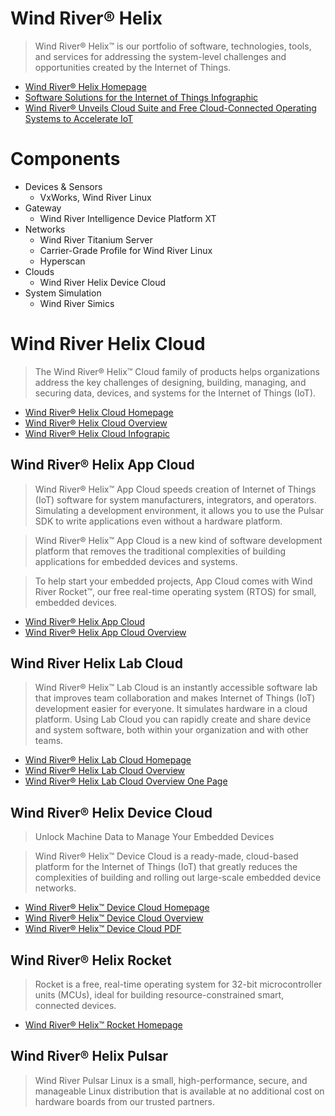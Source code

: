 # Wind River® Helix

> Wind River® Helix™ is our portfolio of software, technologies, tools, and services for addressing the system-level challenges and opportunities created by the Internet of Things.

- [Wind River® Helix Homepage](http://www.windriver.com/products/helix/)
- [Software Solutions for the Internet of Things Infographic](http://www.windriver.com/products/helix/documents/Wind-River-Helix_infographic.pdf)
- [Wind River® Unveils Cloud Suite and Free Cloud-Connected Operating Systems to Accelerate IoT](http://www.windriver.com/news/press/pr.html?ID=13925)

# Components

- Devices & Sensors
  - VxWorks, Wind River Linux 
- Gateway
  - Wind River Intelligence Device Platform XT
- Networks
  - Wind River Titanium Server
  - Carrier-Grade Profile for Wind River Linux
  - Hyperscan
- Clouds
  - Wind River Helix Device Cloud
- System Simulation
  - Wind River Simics

# Wind River Helix Cloud

> The Wind River® Helix™ Cloud family of products helps organizations address the key challenges of designing, building, managing, and securing data, devices, and systems for the Internet of Things (IoT).

- [Wind River® Helix Cloud Homepage](http://www.windriver.com/products/helix/helix-cloud/)
- [Wind River® Helix Cloud Overview](http://www.windriver.com/products/product-overviews/wr-helix-cloud_overview.pdf)
- [Wind River® Helix Cloud Infograpic](http://www.windriver.com/products/helix/helix-cloud-infographic/helix-cloud-infographic.pdf)

## Wind River® Helix App Cloud

> Wind River® Helix™ App Cloud speeds creation of Internet of Things (IoT) software for system manufacturers, integrators, and operators. Simulating a development environment, it allows you to use the Pulsar SDK to write applications even without a hardware platform.

> Wind River® Helix™ App Cloud is a new kind of software development platform that removes the traditional complexities of building applications for embedded devices and systems.

> To help start your embedded projects, App Cloud comes with Wind River Rocket™, our free real-time operating system (RTOS) for small, embedded devices.

- [Wind River® Helix App Cloud](http://www.windriver.com/products/helix/app-cloud/)
- [Wind River® Helix App Cloud Overview](http://www.windriver.com/products/product-overviews/wr-app-cloud_overview.pdf)

## Wind River Helix Lab Cloud

> Wind River® Helix™ Lab Cloud is an instantly accessible software lab that improves team collaboration and makes Internet of Things (IoT) development easier for everyone. It simulates hardware in a cloud platform. Using Lab Cloud you can rapidly create and share device and system software, both within your organization and with other teams.

- [Wind River® Helix Lab Cloud Homepage](http://www.windriver.com/products/helix/lab-cloud/)
- [Wind River® Helix Lab Cloud Overview](http://www.windriver.com/products/product-overviews/wr-lab-cloud_overview.pdf)
- [Wind River® Helix Lab Cloud Overview One Page](http://www.windriver.com/products/product-overviews/wr-lab-cloud-onepage-overview.pdf)

## Wind River® Helix Device Cloud

> Unlock Machine Data to Manage Your Embedded Devices

> Wind River® Helix™ Device Cloud is a ready-made, cloud-based platform for the Internet of Things (IoT) that greatly reduces the complexities of building and rolling out large-scale embedded device networks.

- [Wind River® Helix™ Device Cloud Homepage](http://www.windriver.com/products/helix/device-cloud/)
- [Wind River® Helix™ Device Cloud Overview](http://www.windriver.com/products/product-overviews/wr-device-cloud_overview.pdf)
- [Wind River® Helix™ Device Cloud PDF](http://www.windriver.com/products/product-overviews/PO-Wind-River-Helix-Device-Cloud.pdf)

## Wind River® Helix Rocket

> Rocket is a free, real-time operating system for 32-bit microcontroller units (MCUs), ideal for building resource-constrained smart, connected devices.

- [Wind River® Helix™ Rocket Homepage](http://www.windriver.com/products/operating-systems/rocket/)

## Wind River® Helix Pulsar

> Wind River Pulsar Linux is a small, high-performance, secure, and manageable Linux distribution that is available at no additional cost on hardware boards from our trusted partners.

